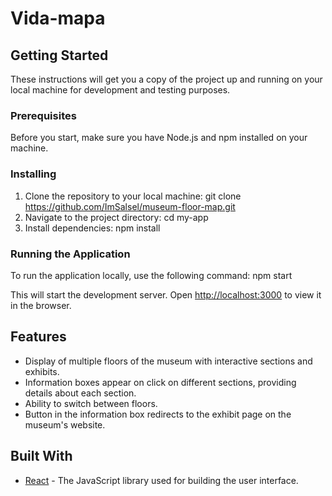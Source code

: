 # Vida-mapa
## Getting Started

These instructions will get you a copy of the project up and running on your local machine for development and testing purposes.

### Prerequisites

Before you start, make sure you have Node.js and npm installed on your machine.

### Installing

1. Clone the repository to your local machine:
   git clone https://github.com/ImSalsel/museum-floor-map.git
2. Navigate to the project directory:
   cd my-app
3. Install dependencies:
   npm install
### Running the Application

To run the application locally, use the following command:
  npm start

This will start the development server. Open [http://localhost:3000](http://localhost:3000) to view it in the browser.

## Features

- Display of multiple floors of the museum with interactive sections and exhibits.
- Information boxes appear on click on different sections, providing details about each section.
- Ability to switch between floors.
- Button in the information box redirects to the exhibit page on the museum's website.


## Built With

- [React](https://reactjs.org/) - The JavaScript library used for building the user interface.



